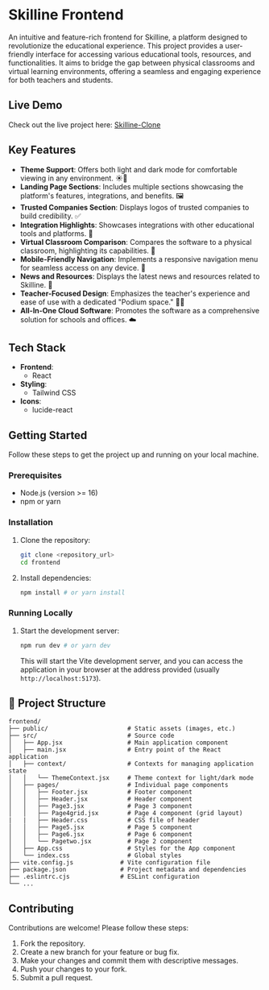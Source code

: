 # Skilline Frontend 

An intuitive and feature-rich frontend for Skilline, a platform designed to revolutionize the educational experience. This project provides a user-friendly interface for accessing various educational tools, resources, and functionalities. It aims to bridge the gap between physical classrooms and virtual learning environments, offering a seamless and engaging experience for both teachers and students.

##  Live Demo

Check out the live project here: [Skilline-Clone](https://skill-line-clone.vercel.app/)

##  Key Features

- **Theme Support**: Offers both light and dark mode for comfortable viewing in any environment. ☀️🌙
- **Landing Page Sections**: Includes multiple sections showcasing the platform's features, integrations, and benefits. 🖼️
- **Trusted Companies Section**: Displays logos of trusted companies to build credibility. ✅
- **Integration Highlights**: Showcases integrations with other educational tools and platforms. 🔗
- **Virtual Classroom Comparison**: Compares the software to a physical classroom, highlighting its capabilities. 🏫
- **Mobile-Friendly Navigation**: Implements a responsive navigation menu for seamless access on any device. 📱
- **News and Resources**: Displays the latest news and resources related to Skilline. 📰
- **Teacher-Focused Design**: Emphasizes the teacher's experience and ease of use with a dedicated "Podium space." 🧑‍🏫
- **All-In-One Cloud Software**: Promotes the software as a comprehensive solution for schools and offices. ☁️

##  Tech Stack

- **Frontend**:
    - React
- **Styling**:
    - Tailwind CSS
- **Icons**:
    - lucide-react

##  Getting Started

Follow these steps to get the project up and running on your local machine.

### Prerequisites

- Node.js (version >= 16)
- npm or yarn

### Installation

1.  Clone the repository:

    ```bash
    git clone <repository_url>
    cd frontend
    ```

2.  Install dependencies:

    ```bash
    npm install # or yarn install
    ```

### Running Locally

1.  Start the development server:

    ```bash
    npm run dev # or yarn dev
    ```

    This will start the Vite development server, and you can access the application in your browser at the address provided (usually `http://localhost:5173`).

## 📂 Project Structure

```
frontend/
├── public/                      # Static assets (images, etc.)
├── src/                         # Source code
│   ├── App.jsx                  # Main application component
│   ├── main.jsx                 # Entry point of the React application
│   ├── context/                 # Contexts for managing application state
│   │   └── ThemeContext.jsx     # Theme context for light/dark mode
│   ├── pages/                   # Individual page components
│   │   ├── Footer.jsx           # Footer component
│   │   ├── Header.jsx           # Header component
│   │   ├── Page3.jsx            # Page 3 component
│   │   ├── Page4grid.jsx        # Page 4 component (grid layout)
|   |   ├── Header.css           # CSS file of header   
│   │   ├── Page5.jsx            # Page 5 component
│   │   ├── Page6.jsx            # Page 6 component
│   │   └── Pagetwo.jsx          # Page 2 component
│   ├── App.css                  # Styles for the App component
│   └── index.css                # Global styles
├── vite.config.js             # Vite configuration file
├── package.json               # Project metadata and dependencies
├── .eslintrc.cjs              # ESLint configuration
└── ...
```

##  Contributing

Contributions are welcome! Please follow these steps:

1.  Fork the repository.
2.  Create a new branch for your feature or bug fix.
3.  Make your changes and commit them with descriptive messages.
4.  Push your changes to your fork.
5.  Submit a pull request.

